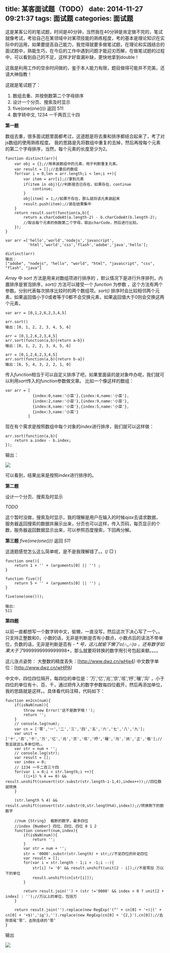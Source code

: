 title: 某客面试题（TODO）
date: 2014-11-27 09:21:37
tags: 面试题
categories: 面试题
---

这是某客公司的笔试题，时间是40分钟，当然我在40分钟是肯定做不完的，笔试就像考试，考验自己在某领域中对某项技能的熟练程度，考的基本是理论知识在实际中的运用，如果要提高自己能力，我觉得就要多做笔试题，在理论和实践结合的面试题中，熟能生巧，在今后的工作中遇到问题才能迎刃而解，在做笔试题的过程中，可以看到自己的不足，这样才好查漏补缺，更快地拿到double！

这我是利用工作的空余时间做的，鉴于本人能力有限，题目做得可能并不完美，还请大神指教！
<!--more-->

这就是笔试题了：

1. 数组去重、并按倒数第二个字母排序
2. 设计一个分页、搜索及时显示
3. five(one(one())) 返回 511
4. 数字转中文, 1234 一千两百三十四

**第一题**

数组去重，很多面试题里面都考过，这道题是将去重和排序都结合起来了，考了对js数组的使用熟练程度。
我的思路是先将数组中重复的去掉，然后再按每个元素的第二个字母排序，当然，每个元素的长度至少为2。

	function distinct(arr){
		var obj = {};//用来装数组中的元素，用于判断重复元素。
		var result = [];//去重后的数组
		for(var i = 0,len = arr.length;i < len;i ++){
			var item = arr[i];//拿到元素
			if(item in obj){//判断是否已存在，如果存在，continue
				continue;
			}
			obj[item] = 1;//如果不存在，那么就将该元素装起来
			result.push(item);//装在结果集中
		}
		return result.sort(function(a,b){
			return a.charCodeAt(a.length-2) - b.charCodeAt(b.length-2);
			//取出每个元素的倒数第二个字母，取出charCode，然后进行比较。
		});
	}

	var arr =['hello','world','nodejs','javascript',
			  'html','world','css','flash','adobe','java','hello'];
	
	distinct(arr)
	输出：
	["adobe", "nodejs", "hello", "world", "html", "javascript", "css", "flash", "java"]

*Array* 中 *sort* 方法是用来对数组项进行排序的 ，默认情况下是进行升序排列，内置排序是冒泡排序，*sort()* 方法可以接受一个 *function* 为参数 ，这个方法有两个参数。分别代表每次排序比较时的两个数组项。*sort()* 排序时会比较相邻两个元素，如果返回值小于0或者等于0都不会交换元素，如果返回值大于0则会交换这两个元素，
	
	var arr = [0,1,2,6,2,3,4,5]
	
	arr.sort()
	输出：[0, 1, 2, 2, 3, 4, 5, 6]
	
	arr = [0,1,2,6,2,3,4,5]
	arr.sort(function(a,b){return a-b})
	输出：[0, 1, 2, 2, 3, 4, 5, 6]
	
	arr = [0,1,2,6,2,3,4,5]
	arr.sort(function(a,b){return b-a})
	输出：[6, 5, 4, 3, 2, 2, 1, 0]

传入*function*相当于可以自定义排序了吧，如果里面装的是对象咋办呢，我们就可以利用*sort*传入的*function*参数做文章。
比如一个像这样的数组：

	var arr = [
				{index:0,name:'小菜'},{index:4,name:'小菜'},
				{index:2,name:'小菜'},{index:9,name:'小菜'},
				{index:8,name:'小菜'},{index:5,name:'小菜'},
				{index:3,name:'小菜'}
			  ]

现在有个需求是按照数组中每个对象的*index*进行排序，我们就可以这样做：

	arr.sort(function(a,b){
		return a.index - b.index;
	});

输出：
	
![](http://icaifeimg.qiniudn.com/obj-sort.png)

可以看到，结果出来是按照*index*进行排序的。


**第二题**

设计一个分页、搜索及时显示

*TODO*

这个暂时没做，搜索及时显示，我的理解是用户在输入的时候*ajax*去请求数据，服务器返回搜索的数据并展示出来，分页也可以这样，传入页码，每页显示的个数，服务器返回数据显示出来，可以参照百度搜索，下回再分解。


**第三题**
*five(one(one()))* 返回 *511*

这道题感觉怎么这么简单呢，是不是我理解错了。。(/ □ \)

	function one(){
		return 1 + '' + (arguments[0] || '') ;
	}

	function five(){
		return 5 + '' + (arguments[0] || '') ;
	}

	five(one(one()));
	
	输出:
	511


**第四题**

以前一直都想写一个数字转中文，偷懒，一直没写，然后这次下决心写了一个。。只支持正整数和0，小数的话，无非是判断是否有小数点，小数点后的读法不带单位，负数的话，无非是判断是否有 *- * 号，这儿就偷下懒了o(∩_∩)o ，还有数字如果大于了*9999999999999998*，那么就要将转换的数字用引号包起来额。。。。

这儿涨点姿势：
大整数的精度丢失：[http://www.dwz.cn/wHje4)
中文数字单位：[http://www.dwz.cn/wHlPA)

中文中，四位四位隔开，每四位的单位是：'万','亿','兆','京','垓','杼','穰','沟' ，小于四位的单位有十、百、千，通过把传入的数字参数每四位截开，然后再添加单位，我的思路就是这样。。具体看代码注释，代码如下：

	function en2cn(num){
		if(isNaN(num)){
			throw new Error('这不是数字哦！');
			return '';
		}
		// console.log(num);
		var cn = ['零','一','二','三','四','五','六','七','八','九'];
		var unit = ['十','百','千','万','亿','兆','京','垓','杼','穰','沟','涧','正','载'];//暂且就这么多单位吧。。
		var str = num + '';
		// console.log(str);
		var result = [];
		var index = 0;
		// 1234 一千二百三十四
		for(var i = 0;i < str.length;i ++){
			((i+1) % 4 == 0) && result.unshift(convert(str.substr(str.length-i-1,4),index++));//四位数就转换
		}

		(str.length % 4) && result.unshift(convert(str.substr(0,str.length%4),index));//转换剩下的额数字

		//num {String}  截断的数字，最多四位
		//index {Number} 四位、四位、四位 0 1 2
		function convert(num,index){
			if(isNaN(num)){
				return '';
			}
			var str = num + '';
			str = '0000'.substr(str.length) + str;//不足四位的补足四位
			var result = [];
			for(var i = str.length - 1;i > -1;i --){
				str[i] != '0' && result.unshift(unit[2 - i]);//不是零加 万以下的单位
				result.unshift(cn[str[i]]);
			}

			return result.join('') + (str !='0000' && index > 0 ? unit[2 + index] : '');//万以上的单位，包括万
		}

		return result.join('').replace(new RegExp('(^' + cn[0] + '+)|(' + cn[0] + '+$)','ig'),'').replace(new RegExp(cn[0] + '{2,}'),cn[0]);//去除首尾‘零’、去除连续的‘零’
	}

输出

![](http://icaifeimg.qiniudn.com/en2cn-result.png)